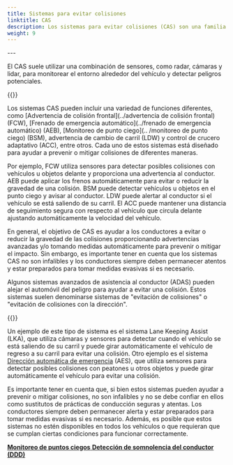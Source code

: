 ```yaml
---
title: Sistemas para evitar colisiones
linktitle: CAS
description: Los sistemas para evitar colisiones (CAS) son una familia de sistemas avanzados de asistencia al conductor que están diseñados para ayudar a los conductores a evitar colisiones con otros vehículos, peatones y objetos en la carretera.
weight: 9
---
```

<!-- markdownlint-disable MD033 -->---

El CAS suele utilizar una combinación de sensores, como radar, cámaras y lidar, para monitorear el entorno alrededor del vehículo y detectar peligros potenciales.

{{<evkxdisplayaddarticle />}}

Los sistemas CAS pueden incluir una variedad de funciones diferentes, como [Advertencia de colisión frontal](../advertencia de colisión frontal) (FCW), [Frenado de emergencia automático](../frenado de emergencia automático) (AEB), [Monitoreo de punto ciego](.. /monitoreo de punto ciego) (BSM), advertencia de cambio de carril (LDW) y control de crucero adaptativo (ACC), entre otros. Cada uno de estos sistemas está diseñado para ayudar a prevenir o mitigar colisiones de diferentes maneras.

Por ejemplo, FCW utiliza sensores para detectar posibles colisiones con vehículos u objetos delante y proporciona una advertencia al conductor. AEB puede aplicar los frenos automáticamente para evitar o reducir la gravedad de una colisión. BSM puede detectar vehículos u objetos en el punto ciego y avisar al conductor. LDW puede alertar al conductor si el vehículo se está saliendo de su carril. El ACC puede mantener una distancia de seguimiento segura con respecto al vehículo que circula delante ajustando automáticamente la velocidad del vehículo.

En general, el objetivo de CAS es ayudar a los conductores a evitar o reducir la gravedad de las colisiones proporcionando advertencias avanzadas y/o tomando medidas automáticamente para prevenir o mitigar el impacto. Sin embargo, es importante tener en cuenta que los sistemas CAS no son infalibles y los conductores siempre deben permanecer atentos y estar preparados para tomar medidas evasivas si es necesario.

Algunos sistemas avanzados de asistencia al conductor (ADAS) pueden alejar el automóvil del peligro para ayudar a evitar una colisión. Estos sistemas suelen denominarse sistemas de "evitación de colisiones" o "evitación de colisiones con la dirección".

{{<evkxdisplayaddarticle />}}

Un ejemplo de este tipo de sistema es el sistema Lane Keeping Assist (LKA), que utiliza cámaras y sensores para detectar cuando el vehículo se está saliendo de su carril y puede girar automáticamente el vehículo de regreso a su carril para evitar una colisión. Otro ejemplo es el sistema [Dirección automática de emergencia](../automaticemergencysteering/) (AES), que utiliza sensores para detectar posibles colisiones con peatones u otros objetos y puede girar automáticamente el vehículo para evitar una colisión.

Es importante tener en cuenta que, si bien estos sistemas pueden ayudar a prevenir o mitigar colisiones, no son infalibles y no se debe confiar en ellos como sustitutos de prácticas de conducción seguras y atentas. Los conductores siempre deben permanecer alerta y estar preparados para tomar medidas evasivas si es necesario. Además, es posible que estos sistemas no estén disponibles en todos los vehículos o que requieran que se cumplan ciertas condiciones para funcionar correctamente.

<div class="mt-3 mb-3">
     <a href="../blindspotmonitoring/" class="text-decoration-none text-black"><strong><i class="bi-arrow-left"></i> Monitoreo de puntos ciegos</strong> </a>
     <a href="../driverdrowsinessdetection/" class="text-decoration-none text-black float-end"><strong>Detección de somnolencia del conductor (DDD)<i class="bi-arrow-right"></i></strong></a>
</div>